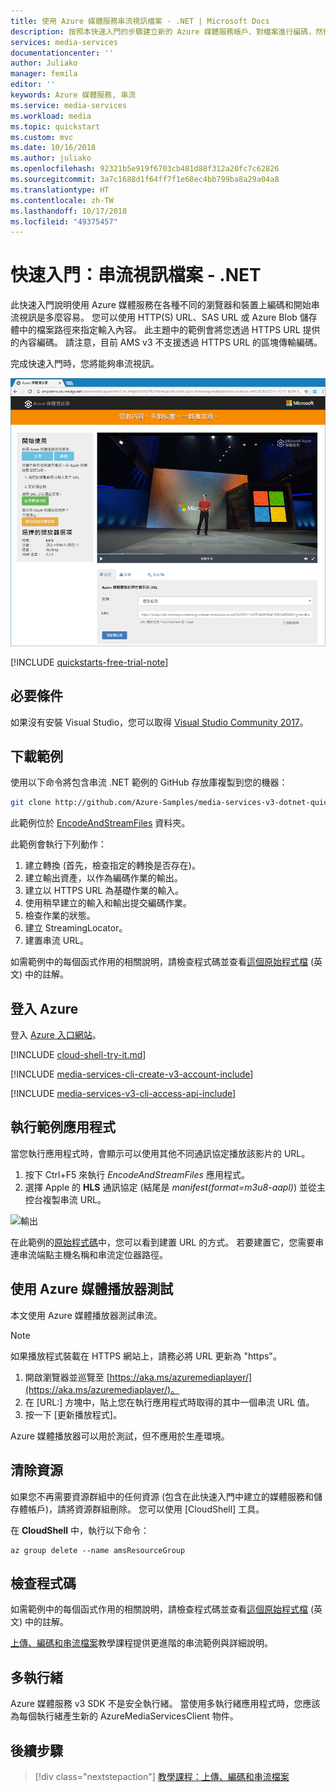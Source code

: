 ```yaml
---
title: 使用 Azure 媒體服務串流視訊檔案 - .NET | Microsoft Docs
description: 按照本快速入門的步驟建立新的 Azure 媒體服務帳戶、對檔案進行編碼，然後將它串流到 Azure 媒體播放器。
services: media-services
documentationcenter: ''
author: Juliako
manager: femila
editor: ''
keywords: Azure 媒體服務, 串流
ms.service: media-services
ms.workload: media
ms.topic: quickstart
ms.custom: mvc
ms.date: 10/16/2018
ms.author: juliako
ms.openlocfilehash: 92321b5e919f6703cb481d88f312a20fc7c62826
ms.sourcegitcommit: 3a7c1688d1f64ff7f1e68ec4bb799ba8a29a04a8
ms.translationtype: HT
ms.contentlocale: zh-TW
ms.lasthandoff: 10/17/2018
ms.locfileid: "49375457"
---
```

# <a name="quickstart-stream-video-files---net"></a>快速入門：串流視訊檔案 - .NET

此快速入門說明使用 Azure 媒體服務在各種不同的瀏覽器和裝置上編碼和開始串流視訊是多麼容易。 您可以使用 HTTP(S) URL、SAS URL 或 Azure Blob 儲存體中的檔案路徑來指定輸入內容。
此主題中的範例會將您透過 HTTPS URL 提供的內容編碼。 請注意，目前 AMS v3 不支援透過 HTTPS URL 的區塊傳輸編碼。

完成快速入門時，您將能夠串流視訊。  

![播放影片](./media/stream-files-dotnet-quickstart/final-video.png)

[!INCLUDE [quickstarts-free-trial-note](../../../includes/quickstarts-free-trial-note.md)]

## <a name="prerequisites"></a>必要條件

如果沒有安裝 Visual Studio，您可以取得 [Visual Studio Community 2017](https://www.visualstudio.com/thank-you-downloading-visual-studio/?sku=Community&rel=15)。

## <a name="download-the-sample"></a>下載範例

使用以下命令將包含串流 .NET 範例的 GitHub 存放庫複製到您的機器：  

 ```bash
 git clone http://github.com/Azure-Samples/media-services-v3-dotnet-quickstarts.git
 ```

此範例位於 [EncodeAndStreamFiles](https://github.com/Azure-Samples/media-services-v3-dotnet-quickstarts/tree/master/AMSV3Quickstarts/EncodeAndStreamFiles) 資料夾。

此範例會執行下列動作：

1. 建立轉換 (首先，檢查指定的轉換是否存在)。 
2. 建立輸出資產，以作為編碼作業的輸出。
3. 建立以 HTTPS URL 為基礎作業的輸入。
4. 使用稍早建立的輸入和輸出提交編碼作業。
5. 檢查作業的狀態。
6. 建立 StreamingLocator。
7. 建置串流 URL。

如需範例中的每個函式作用的相關說明，請檢查程式碼並查看[這個原始程式檔](https://github.com/Azure-Samples/media-services-v3-dotnet-quickstarts/blob/master/AMSV3Quickstarts/EncodeAndStreamFiles/Program.cs) \(英文\) 中的註解。

## <a name="log-in-to-azure"></a>登入 Azure

登入 [Azure 入口網站](http://portal.azure.com)。

[!INCLUDE [cloud-shell-try-it.md](../../../includes/cloud-shell-try-it.md)]

[!INCLUDE [media-services-cli-create-v3-account-include](../../../includes/media-services-cli-create-v3-account-include.md)]

[!INCLUDE [media-services-v3-cli-access-api-include](../../../includes/media-services-v3-cli-access-api-include.md)]

## <a name="run-the-sample-app"></a>執行範例應用程式

當您執行應用程式時，會顯示可以使用其他不同通訊協定播放該影片的 URL。 

1. 按下 Ctrl+F5 來執行 *EncodeAndStreamFiles* 應用程式。
2. 選擇 Apple 的 **HLS** 通訊協定 (結尾是 *manifest(format=m3u8-aapl)*) 並從主控台複製串流 URL。

![輸出](./media/stream-files-tutorial-with-api/output.png)

在此範例的[原始程式碼](https://github.com/Azure-Samples/media-services-v3-dotnet-quickstarts/blob/master/AMSV3Quickstarts/EncodeAndStreamFiles/Program.cs)中，您可以看到建置 URL 的方式。 若要建置它，您需要串連串流端點主機名稱和串流定位器路徑。  

## <a name="test-with-azure-media-player"></a>使用 Azure 媒體播放器測試

本文使用 Azure 媒體播放器測試串流。 

> [!NOTE]
> 如果播放程式裝載在 HTTPS 網站上，請務必將 URL 更新為 "https"。

1. 開啟瀏覽器並巡覽至 [https://aka.ms/azuremediaplayer/](https://aka.ms/azuremediaplayer/)。
2. 在 [URL:] 方塊中，貼上您在執行應用程式時取得的其中一個串流 URL 值。 
3. 按一下 [更新播放程式]。

Azure 媒體播放器可以用於測試，但不應用於生產環境。 

## <a name="clean-up-resources"></a>清除資源

如果您不再需要資源群組中的任何資源 (包含在此快速入門中建立的媒體服務和儲存體帳戶)，請將資源群組刪除。 您可以使用 [CloudShell] 工具。

在 **CloudShell** 中，執行以下命令：

```azurecli-interactive
az group delete --name amsResourceGroup
```

## <a name="examine-the-code"></a>檢查程式碼

如需範例中的每個函式作用的相關說明，請檢查程式碼並查看[這個原始程式檔](https://github.com/Azure-Samples/media-services-v3-dotnet-quickstarts/blob/master/AMSV3Quickstarts/EncodeAndStreamFiles/Program.cs) \(英文\) 中的註解。

[上傳、編碼和串流檔案](stream-files-tutorial-with-api.md)教學課程提供更進階的串流範例與詳細說明。 

## <a name="multithreading"></a>多執行緒

Azure 媒體服務 v3 SDK 不是安全執行緒。 當使用多執行緒應用程式時，您應該為每個執行緒產生新的 AzureMediaServicesClient 物件。

## <a name="next-steps"></a>後續步驟

> [!div class="nextstepaction"]
> [教學課程：上傳、編碼和串流檔案](stream-files-tutorial-with-api.md)
